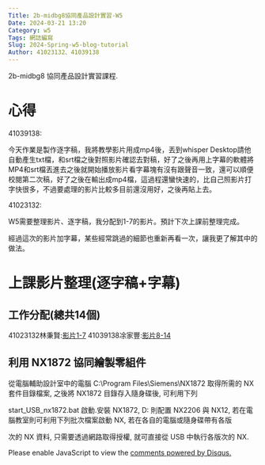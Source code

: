 ```yaml
---
Title: 2b-midbg8協同產品設計實習-W5
Date: 2024-03-21 13:20
Category: w5
Tags: 網誌編寫
Slug: 2024-Spring-w5-blog-tutorial
Author: 41023132、41039138
---
```


2b-midbg8 協同產品設計實習課程.

<!-- PELICAN_END_SUMMARY -->

# 心得

41039138:

今天作業是製作逐字稿，我將教學影片用成mp4後，丟到whisper Desktop請他自動產生txt檔，和srt檔之後對照影片確認去對稿，好了之後再用上字幕的軟體將MP4和srt檔丟進去之後就開始播放影片看字幕塊有沒有跟聲音一致，還可以順便校閱第二次稿，好了之後在輸出成mp4檔，這過程還蠻快速的，比自己照影片打字快很多，不過要處理的影片比較多目前還沒用好，之後再貼上去。

41023132:

W5需要整理影片、逐字稿，我分配到1-7的影片。預計下次上課前整理完成。

經過這次的影片加字幕，某些經常跳過的細節也重新再看一次，讓我更了解其中的做法。

# 上課影片整理(逐字稿+字幕)
## 工作分配(總共14個)

41023132林秉賢:[影片1-7](https://mdecd2024.github.io/2b-midbg8/content/1-7%E5%BD%B1%E7%89%87%E7%B5%B1%E6%95%B4(41023132).html)
41039138凃家豐:[影片8-14](https://mdecd2024.github.io/2b-midbg8/content/8-14%E5%BD%B1%E7%89%87%E7%B5%B1%E6%95%B4(41039138).html)

## 利用 NX1872 協同繪製零組件

從電腦輔助設計室中的電腦 C:\Program Files\Siemens\NX1872 取得所需的 NX 套件目錄檔案, 之後將 NX1872 目錄存入隨身碟後, 可利用下列 

start_USB_nx1872.bat 啟動.安裝 NX1872, D: 則配置 NX2206 與 NX12, 若在電腦教室則可利用下列批次檔案啟動 NX, 若在各自的電腦或隨身碟帶有各版

次的 NX 資料, 只需要透過網路取得授權, 就可直接從 USB 中執行各版次的 NX.

<div id="disqus_thread"></div>
<script>
    /**
    *  RECOMMENDED CONFIGURATION VARIABLES: EDIT AND UNCOMMENT THE SECTION BELOW TO INSERT DYNAMIC VALUES FROM YOUR PLATFORM OR CMS.
    *  LEARN WHY DEFINING THESE VARIABLES IS IMPORTANT: https://disqus.com/admin/universalcode/#configuration-variables    */
    /*
    var disqus_config = function () {
    this.page.url = PAGE_URL;  // Replace PAGE_URL with your page's canonical URL variable
    this.page.identifier = PAGE_IDENTIFIER; // Replace PAGE_IDENTIFIER with your page's unique identifier variable
    };
    */
    (function() { // DON'T EDIT BELOW THIS LINE
    var d = document, s = d.createElement('script');
    s.src = 'https://blog-1-4.disqus.com/embed.js';
    s.setAttribute('data-timestamp', +new Date());
    (d.head || d.body).appendChild(s);
    })();
</script>
<noscript>Please enable JavaScript to view the <a href="https://disqus.com/?ref_noscript">comments powered by Disqus.</a></noscript>
